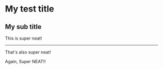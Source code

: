 # My test title

## My sub title

This is super neat!

---

That's also super neat!

Again, Super NEAT!!
